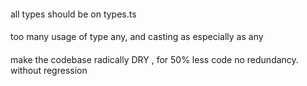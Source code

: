 ####

all types should be on types.ts

####

too many usage of type any, and casting as especially as any

####

make the codebase radically DRY , for 50% less code no redundancy. without regression